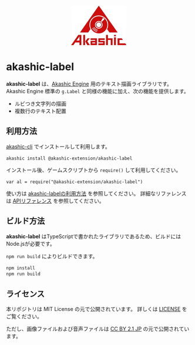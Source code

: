 <p align="center">
<img src="img/akashic.png"/>
</p>

# akashic-label

**akashic-label** は、[Akashic Engine](https://github.com/akashic-games/akashic-engine) 用のテキスト描画ライブラリです。
Akashic Engine 標準の `g.Label` と同様の機能に加え、次の機能を提供します。

* ルビつき文字列の描画
* 複数行のテキスト配置

## 利用方法

[akashic-cli](https://github.com/akashic-games/akashic-cli) でインストールして利用します。

```
akashic install @akashic-extension/akashic-label
```

インストール後、ゲームスクリプトから `require()` して利用してください。

```
var al = require("@akashic-extension/akashic-label")
```

使い方は [akashic-labelの利用方法](./akashic-label.md) を参照してください。
詳細なリファレンスは [APIリファレンス](https://akashic-games.github.io/reference/akashic-label/index.html) を参照してください。

## ビルド方法

**akashic-label** はTypeScriptで書かれたライブラリであるため、ビルドにはNode.jsが必要です。

`npm run build` によりビルドできます。

```sh
npm install
npm run build
```

## ライセンス
本リポジトリは MIT License の元で公開されています。
詳しくは [LICENSE](./LICENSE) をご覧ください。

ただし、画像ファイルおよび音声ファイルは
[CC BY 2.1 JP](https://creativecommons.org/licenses/by/2.1/jp/) の元で公開されています。
